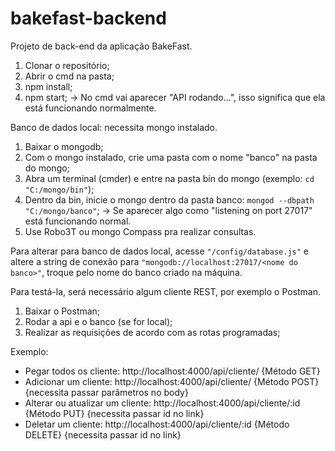 # bakefast-backend

Projeto de back-end da aplicação BakeFast. 

1. Clonar o repositório;
2. Abrir o cmd na pasta;
3. npm install;
4. npm start;
  -> No cmd vai aparecer "API rodando...", isso significa que ela está funcionando normalmente.
  
Banco de dados local: necessita mongo instalado.
1. Baixar o mongodb;
2. Com o mongo instalado, crie uma pasta com o nome "banco" na pasta do mongo;
3. Abra um terminal (cmder) e entre na pasta bin do mongo (exemplo: `cd "C:/mongo/bin"`);
4. Dentro da bin, inicie o mongo dentro da pasta banco: `mongod --dbpath "C:/mongo/banco"`;
  -> Se aparecer algo como "listening on port 27017" está funcionando normal.
5. Use Robo3T ou mongo Compass pra realizar consultas.

Para alterar para banco de dados local, acesse `"/config/database.js"` e altere a string de conexão para `"mongodb://localhost:27017/<nome do banco>"`, troque <nome do banco> pelo nome do banco criado na máquina.
  
Para testá-la, será necessário algum cliente REST, por exemplo o Postman.
1. Baixar o Postman;
2. Rodar a api e o banco (se for local);
3. Realizar as requisições de acordo com as rotas programadas;

Exemplo:
  * Pegar todos os cliente: http://localhost:4000/api/cliente/ {Método GET}
  * Adicionar um cliente: http://localhost:4000/api/cliente/ {Método POST} {necessita passar parâmetros no body}
  * Alterar ou atualizar um cliente: http://localhost:4000/api/cliente/:id {Método PUT} {necessita passar id no link}
  * Deletar um cliente: http://localhost:4000/api/cliente/:id {Método DELETE} {necessita passar id no link}
